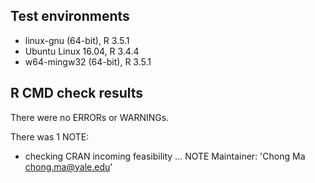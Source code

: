 ## Test environments
* linux-gnu (64-bit), R 3.5.1
* Ubuntu Linux 16.04, R 3.4.4
* w64-mingw32 (64-bit), R 3.5.1

## R CMD check results
There were no ERRORs or WARNINGs. 

There was 1 NOTE:

* checking CRAN incoming feasibility ... NOTE
Maintainer: 'Chong Ma <chong.ma@yale.edu>'